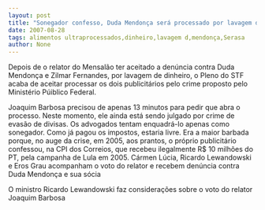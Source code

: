 ```yaml
---
layout: post
title: "Sonegador confesso, Duda Mendonça será processado por lavagem de dinheiro "
date: 2007-08-28
tags: alimentos ultraprocessados,dinheiro,lavagem d,mendonça,Serasa
author: None
---
```

Depois de o relator do Mensal&atilde;o ter aceitado a den&uacute;ncia contra Duda Mendon&ccedil;a e Zilmar Fernandes, por lavagem de dinheiro, o Pleno do STF acaba de aceitar processar os dois publicit&aacute;rios pelo crime proposto pelo Minist&eacute;rio P&uacute;iblico Federal. 

Joaquim Barbosa precisou de apenas 13 minutos para pedir que abra o processo. Neste momento, ele ainda est&aacute; sendo julgado por crime de evas&atilde;o de divisas.
Os advogados tentam enquadr&aacute;-lo apenas como sonegador. Como j&aacute; pagou os impostos, estaria livre.
Era a maior barbada porque, no auge da crise, em 2005, aos prantos, o pr&oacute;prio publicit&aacute;rio confessou, na CPI dos Correios, que recebeu ilegalmente R$ 10 milh&otilde;es do PT, pela campanha de Lula em 2005.
C&aacute;rmen L&uacute;cia, Ricardo Lewandowski e Eros Grau acompanham o voto do relator e recebem den&uacute;ncia contra Duda Mendon&ccedil;a e sua s&oacute;cia 

O ministro Ricardo Lewandowski faz considera&ccedil;&otilde;es sobre o voto do relator Joaquim Barbosa  